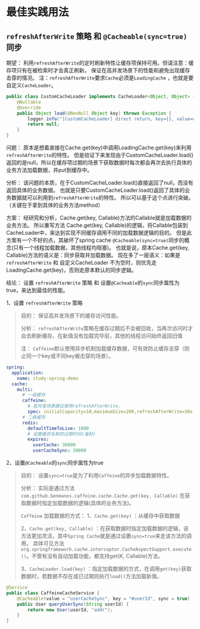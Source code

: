 # 最佳实践用法
## `refreshAfterWrite` 策略 和 `@Cacheable(sync=true)`同步
期望：
利用`refreshAfterWrite`的定时刷新特性让缓存项保持可用。但请注意：缓存项只有在被检索时才会真正刷新。
保证在高并发场景下的性能和避免出现缓存击穿的情况。
注：`refreshAfterWrite`要求`Cache`必须是`LoadingCache` ，也就是要自定义`CacheLoader`。
```java
public class CustomCacheLoader implements CacheLoader<Object, Object> {
    @Nullable
    @Override
    public Object load(@NonNull Object key) throws Exception {
        logger.info("[CustomCacheLoader] direct return, key={}, value=null", key);
        return null;
    }
}
```

问题：
原本是想着直接在Cache.get(key)中调用LoadingCache.get(key)来利用`refreshAfterWrite`的特性。
但是验证下来发现由于CustomCacheLoader.load()返回的是null，所以在缓存项过期的场景下获取数据时每次都会再次去执行具体的业务方法加载数据，并put到缓存中。

分析：
该问题的本质，在于CustomCacheLoader.load()直接返回了null，而没有返回具体的业务数据。
也就是只要CustomCacheLoader.load()返回了具体的业务数据就可以利用到`refreshAfterWrite`的特性。
所以可以基于这个点进行突破。（关键在于拿到具体的业务方法method）

方案：
经研究和分析，Cache.get(key, Callable)方法的Callable就是加载数据的业务方法。
所以重写方法 Cache.get(key, Callable)的逻辑，将Callable包装到CacheLoader中，来达到实现不同缓存调用不同的加载数据逻辑的目的。
但是此方案有一个不好的点，其破坏了spring cache `@Cacheable(sync=true)`同步的概念(只有一个线程加载数据，其他线程均阻塞)。
也就是说，原本Cache.get(key, Callable)方法的语义是：同步获取并加载数据。
现在多了一层语义：如果是`refreshAfterWrite` 和 自定义CacheLoader 不为空时，则优先走LoadingCache.get(key)，否则走原本默认的同步逻辑。

结论：
设置 `refreshAfterWrite` 策略 和 设置`@Cacheable`的`sync`同步属性为true，来达到最佳的性能。


1、设置 `refreshAfterWrite` 策略
> 目的：
> 保证高并发场景下的缓存访问性能。
>
> 分析：
> `refreshAfterWrite`策略在缓存过期后不会被回收，当再次访问时才会去刷新缓存，在新值没有加载完毕前，其他的线程访问始终返回旧值
> 
> 注：
> `Caffeine`默认使用异步机制加载缓存数据，可有效防止缓存击穿（防止同一个key或不同key被击穿的场景）。

```yaml
spring:
  application:
    name: study-spring-demo
  cache:
    multi:
      # 一级缓存
      caffeine:
        # 高并发场景建议使用refreshAfterWrite，
        spec: initialCapacity=10,maximumSize=200,refreshAfterWrite=30s
      # 二级缓存
      redis:
        defaultTimeToLive: 1000
        # 设置缓存名称的过期时间(毫秒)
        expires:
          userCache: 30000
          userCacheSync: 30000
```

2、设置`@Cacheable`的`sync`同步属性为true
> 目的：
> 设置`sync=true`是为了利用`Caffeine`的异步加载数据特性。
>
> 分析：
> 实际是通过方法 `com.github.benmanes.caffeine.cache.Cache.get(key, Callable)` 在获取数据时指定加载数据的逻辑(具体的业务方法)。
> 
> `Caffeine` 加载数据的方式：
> 1、`Cache.get(key)` ：从缓存中获取数据
>
> 2、`Cache.get(key, Callable)` ：在获取数据时指定加载数据的逻辑，该方法更加灵活，其中`Spring Cache`就是通过设置`sync=true`来走该方法的调用，
> 具体可见方法 `org.springframework.cache.interceptor.CacheAspectSupport.execute()`。不管有没有自动加载功能，都支持get(K, Callable<V>)方法。
> 
> 3、`CacheLoader.load(key)` ：指定加载数据的方式，在调用`get(key)`获取数据时，若数据不存在或已过期则执行`load()`方法加载新值。
>
> 

```java
@Service
public class CaffeineCacheService {
    @Cacheable(value = "userCacheSync", key = "#userId", sync = true)
    public User queryUserSync(String userId) {
        return new User(userId, "addr");
    }
}
```